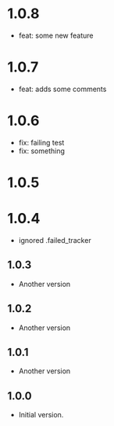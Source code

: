 # 1.0.8

- feat: some new feature

# 1.0.7

- feat: adds some comments

# 1.0.6

- fix: failing test
- fix: something

# 1.0.5

# 1.0.4

- ignored .failed_tracker

## 1.0.3

- Another version

## 1.0.2

- Another version

## 1.0.1

- Another version

## 1.0.0

- Initial version.
